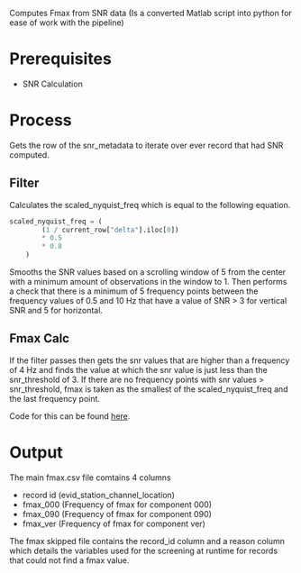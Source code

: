 Computes Fmax from SNR data
(Is a converted Matlab script into python for ease of work with the pipeline)

# Prerequisites
- SNR Calculation

# Process
Gets the row of the snr_metadata to iterate over ever record that had SNR computed.

## Filter
Calculates the scaled_nyquist_freq which is equal to the following equation.

```python
scaled_nyquist_freq = (
        (1 / current_row["delta"].iloc[0])
        * 0.5
        * 0.8
    )
```

Smooths the SNR values based on a scrolling window of 5 from the center with a minimum amount of observations in the window to 1.
Then performs a check that there is a minimum of 5 frequency points between the frequency values of 0.5 and 10 Hz that have a value of SNR > 3 for vertical SNR and 5 for horizontal.

## Fmax Calc
If the filter passes then gets the snr values that are higher than a frequency of 4 Hz and finds the value at which the snr value is just less than the snr_threshold of 3.
If there are no frequency points with snr values > snr_threshold, fmax is taken as the smallest of the scaled_nyquist_freq and the last frequency point.

Code for this can be found [here](https://github.com/ucgmsim/nzgmdb/blob/2fa80fa0917989c1103ed0a1e4821be7bb8f0e73/nzgmdb/calculation/fmax.py#L60).

# Output
The main fmax.csv file comtains 4 columns
* record id (evid_station_channel_location)
* fmax_000 (Frequency of fmax for component 000)
* fmax_090 (Frequency of fmax for component 090)
* fmax_ver (Frequency of fmax for component ver)

The fmax skipped file contains the record_id column and a reason column which details the variables used for the screening at runtime for records that could not find a fmax value.